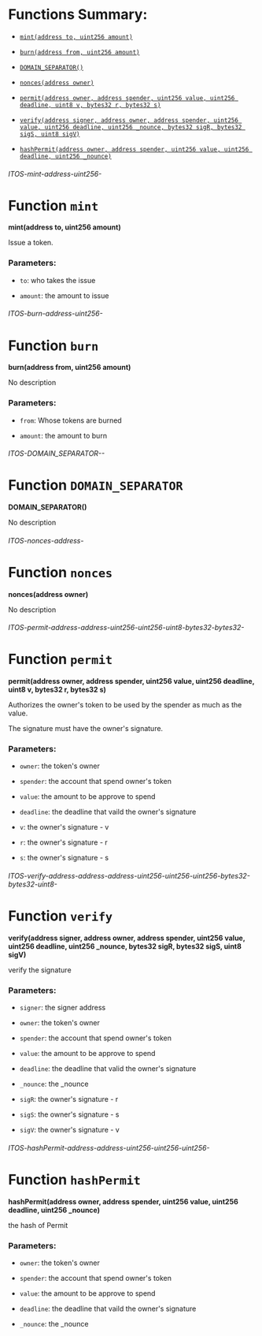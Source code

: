 # Functions Summary:

- [`mint(address to, uint256 amount)`](#ITOS-mint-address-uint256-)

- [`burn(address from, uint256 amount)`](#ITOS-burn-address-uint256-)

- [`DOMAIN_SEPARATOR()`](#ITOS-DOMAIN_SEPARATOR--)

- [`nonces(address owner)`](#ITOS-nonces-address-)

- [`permit(address owner, address spender, uint256 value, uint256 deadline, uint8 v, bytes32 r, bytes32 s)`](#ITOS-permit-address-address-uint256-uint256-uint8-bytes32-bytes32-)

- [`verify(address signer, address owner, address spender, uint256 value, uint256 deadline, uint256 _nounce, bytes32 sigR, bytes32 sigS, uint8 sigV)`](#ITOS-verify-address-address-address-uint256-uint256-uint256-bytes32-bytes32-uint8-)

- [`hashPermit(address owner, address spender, uint256 value, uint256 deadline, uint256 _nounce)`](#ITOS-hashPermit-address-address-uint256-uint256-uint256-)

###### *ITOS-mint-address-uint256-*

# Function `mint`

**mint(address to, uint256 amount)**

Issue a token.

### Parameters:

- `to`:  who takes the issue

- `amount`: the amount to issue

###### *ITOS-burn-address-uint256-*

# Function `burn`

**burn(address from, uint256 amount)**

No description

### Parameters:

- `from`: Whose tokens are burned

- `amount`: the amount to burn

###### *ITOS-DOMAIN_SEPARATOR--*

# Function `DOMAIN_SEPARATOR`

**DOMAIN_SEPARATOR()**

No description

###### *ITOS-nonces-address-*

# Function `nonces`

**nonces(address owner)**

No description

###### *ITOS-permit-address-address-uint256-uint256-uint8-bytes32-bytes32-*

# Function `permit`

**permit(address owner, address spender, uint256 value, uint256 deadline, uint8 v, bytes32 r, bytes32 s)**

Authorizes the owner's token to be used by the spender as much as the value.

The signature must have the owner's signature.

### Parameters:

- `owner`: the token's owner

- `spender`: the account that spend owner's token

- `value`: the amount to be approve to spend

- `deadline`: the deadline that vaild the owner's signature

- `v`: the owner's signature - v

- `r`: the owner's signature - r

- `s`: the owner's signature - s

###### *ITOS-verify-address-address-address-uint256-uint256-uint256-bytes32-bytes32-uint8-*

# Function `verify`

**verify(address signer, address owner, address spender, uint256 value, uint256 deadline, uint256 _nounce, bytes32 sigR, bytes32 sigS, uint8 sigV)**

verify the signature

### Parameters:

- `signer`: the signer address

- `owner`: the token's owner

- `spender`: the account that spend owner's token

- `value`: the amount to be approve to spend

- `deadline`: the deadline that valid the owner's signature

- `_nounce`: the _nounce

- `sigR`: the owner's signature - r

- `sigS`: the owner's signature - s

- `sigV`: the owner's signature - v

###### *ITOS-hashPermit-address-address-uint256-uint256-uint256-*

# Function `hashPermit`

**hashPermit(address owner, address spender, uint256 value, uint256 deadline, uint256 _nounce)**

the hash of Permit

### Parameters:

- `owner`: the token's owner

- `spender`: the account that spend owner's token

- `value`: the amount to be approve to spend

- `deadline`: the deadline that vaild the owner's signature

- `_nounce`: the _nounce
